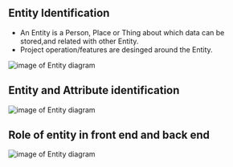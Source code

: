 ## Entity Identification
- An Entity is a Person, Place or Thing about which data can be stored,and related with other Entity.
- Project operation/features are desinged around the Entity.

![image of Entity diagram](https://github.com/webutech/Doctor-Appoinment-Spring-App/blob/master/images/Operation_Entity.png)

## Entity and Attribute identification
![image of Entity diagram](https://github.com/webutech/Doctor-Appoinment-Spring-App/blob/master/images/entity_attribute.png)

## Role of entity in front end and back end

![image of Entity diagram]()
						
						
